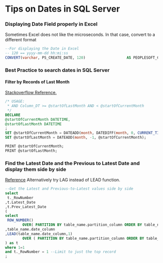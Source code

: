 # Tips on Dates in SQL Server

### Displaying Date Field properly in Excel
Sometimes Excel does not like the microseconds. In that case, convert to a different format
```sql
--For displaying the Date in Excel
-- 120 == yyyy-mm-dd hh:mi:ss
CONVERT(varchar, PS_CREATE_DATE, 120)                  	AS PEOPLESOFT_CREATE
```

### Best Practice to search dates in SQL Server
#### Filter by Records of Last Month
[Stackoverflow Reference.](https://stackoverflow.com/questions/1424999/get-the-records-of-last-month-in-sql-server)
```sql
/* USAGE: 
 * AND Column_DT >= @startOfLastMonth AND < @startOfCurrentMonth
 */
DECLARE 
@startOfCurrentMonth DATETIME,
@startOfLastMonth DATETIME
;
SET @startOfCurrentMonth = DATEADD(month, DATEDIFF(month, 0, CURRENT_TIMESTAMP), 0);
SET @startOfLastMonth = DATEADD(month, -1, @startOfCurrentMonth);

PRINT @startOfCurrentMonth;
PRINT @startOfLastMonth;
```

### Find the Latest Date and the Previous to Latest Date and display them side by side
[Reference](https://dba.stackexchange.com/questions/161689/compare-last-data-and-second-last-data-sql-server-based-on-id)
Alternatively try LAG instead of LEAD function.
```sql
--Get the Latest and Previous-to-Latest values side by side
select 
 t._RowNumber
,t.Latest_Date
,t.Prev_Latest_Date
(
select
 ROW_NUMBER() 
        OVER( PARTITION BY table_name.partition_column ORDER BY table_name.date_column DESC )       AS _RowNumber
,table_name.date_column                                                                             AS Latest_Date
,LEAD(table_name.date_column,1) 
        OVER ( PARTITION BY table_name.partition_column ORDER BY table_name.date_column DESC )      AS Prev_Latest_Date
) as t
where 1=1
and t._RowNumber = 1 --Limit to just the top record
;
```
